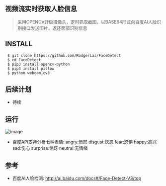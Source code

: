 ## 视频流实时获取人脸信息
> 采用OPENCV开启摄像头，定时抓取截图，以BASE64形式向百度AI人脸识别接口发送图片，返还面部识别信息

## INSTALL
```
 $ git clone https://github.com/RodgerLai/FaceDetect
 $ cd FaceDetect
 $ pip3 install opencv-python
 $ pip3 install pillow
 $ python webcam_cv3

 ```

## 后续计划
 - 待续

## 运行

 ![image](https://github.com/RodgerLai/FaceDetect/blob/master/doc/console.jpg)
- 百度API支持分析七种表情: angry:愤怒 disgust:厌恶 fear:恐惧 happy:高兴 sad:伤心 surprise:惊讶 neutral:无情绪

## 参考
- 百度AI人脸检测: http://ai.baidu.com/docs#/Face-Detect-V3/top
